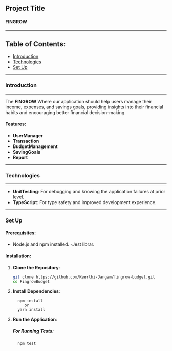 

## Project Title

#### FINGROW

---


## Table of Contents:

- [Introduction](#about-the-app)
- [Technologies](#technologies)
- [Set Up](#set-up)


---

### <a name="about-the-app"></a>

### Introduction

---

The **FINGROW** Where our application should help users manage their income, expenses, and savings goals, providing insights into their financial habits and encouraging better financial decision-making.

#### Features:

- **UserManager**
- **Transaction**
- **BudgetManagement**
- **SavingGoals**
- **Report**


---


### <a name="technologies"></a>

### Technologies

---

- **UnitTesting**: For debugging and knowing the application failures at prior level.
- **TypeScript**: For type safety and improved development experience.

---

### <a name="set-up"></a>

### Set Up

#### Prerequisites:

- Node.js and npm installed.
-Jest librar.

#### Installation:

1. **Clone the Repository**:

   ```bash
   git clone https://github.com/Keerthi-Jangam/fingrow-budget.git
   cd FingrowBudget
2. **Install Dependencies**:

         npm install
            or
         yarn install



3. **Run the Application**:
   ##### For Running Tests:
         npm test

  






